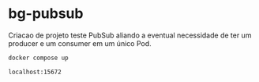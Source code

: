 # bg-pubsub

Criacao de projeto teste PubSub
aliando a eventual necessidade de ter um producer e um consumer em um único Pod.

```sh
docker compose up
```

```http
localhost:15672
```
